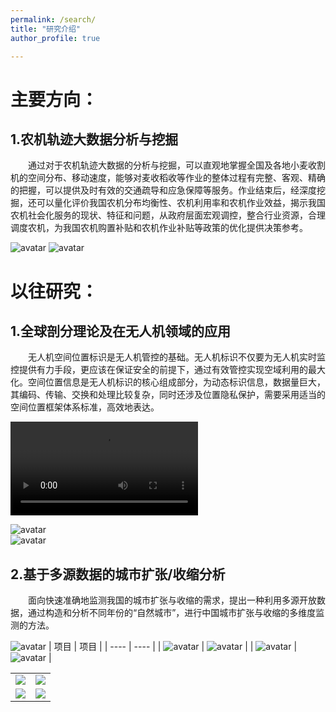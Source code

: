 ```yaml
---
permalink: /search/
title: "研究介绍"
author_profile: true

---
```



主要方向：
======
## 1.农机轨迹大数据分析与挖掘
    
&emsp;&emsp;通过对于农机轨迹大数据的分析与挖掘，可以直观地掌握全国及各地小麦收割机的空间分布、移动速度，能够对麦收稻收等作业的整体过程有完整、客观、精确的把握，可以提供及时有效的交通疏导和应急保障等服务。作业结束后，经深度挖掘，还可以量化评价我国农机分布均衡性、农机利用率和农机作业效益，揭示我国农机社会化服务的现状、特征和问题，从政府层面宏观调控，整合行业资源，合理调度农机，为我国农机购置补贴和农机作业补贴等政策的优化提供决策参考。

![avatar](/images/图1-1-2.gif)
![avatar](/images/图1-1-1.gif)




以往研究：
======
## 1.全球剖分理论及在无人机领域的应用
   
&emsp;&emsp;无人机空间位置标识是无人机管控的基础。无人机标识不仅要为无人机实时监控提供有力手段，更应该在保证安全的前提下，通过有效管控实现空域利用的最大化。空间位置信息是无人机标识的核心组成部分，为动态标识信息，数据量巨大，其编码、传输、交换和处理比较复杂，同时还涉及位置隐私保护，需要采用适当的空间位置框架体系标准，高效地表达。
    

![avatar](/images/media1.avi)  

![avatar](/images/图2-1-2.jpg)  
![avatar](/images/图2-1-3.jpg)  
    
## 2.基于多源数据的城市扩张/收缩分析
    
&emsp;&emsp;面向快速准确地监测我国的城市扩张与收缩的需求，提出一种利用多源开放数据，通过构造和分析不同年份的“自然城市”，进行中国城市扩张与收缩的多维度监测的方法。

<!--<iframe src= "/images/图2_2_1.jpg">  </iframe>-->
![avatar](/images/图2_2_1.jpg)
|  项目  |  项目 |
|  ----  | ----  |
| ![avatar](/images/图2_2_2.jpg)  | ![avatar](/images/图2_2_3.jpg) | 
| ![avatar](/images/图2_2_4.jpg)  | ![avatar](/images/图2_2_5.jpg) | 







<table align="center" border="0" cellpadding="0" cellspacing="0">
<tr>
    <td><img src="/images/图2_2_2.jpg"></td>
    <td><img src="/images/图2_2_3.jpg"></td>
</tr>
<tr>
    <td><img src="/images/图2_2_4.jpg"></td>
    <td><img src="/images/图2_2_5.jpg"></td>
</tr>


</table>
